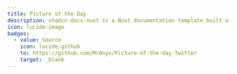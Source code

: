 ```yaml
---
title: Picture of the Day
description: shadcn-docs-nuxt is a Nuxt documentation template built with Nuxt Content and shadcn-vue.
icon: lucide:image
badges:
  - value: Source
    icon: lucide:github
    to: https://github.com/MrAnyx/Picture-of-the-day-Twitter
    target: _blank
---
```

